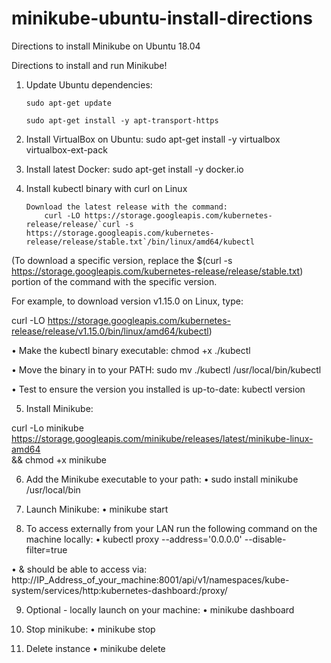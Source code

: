 # minikube-ubuntu-install-directions
Directions to install Minikube on Ubuntu 18.04





Directions to install and run Minikube!

1.	Update Ubuntu dependencies:

		sudo apt-get update
    
		sudo apt-get install -y apt-transport-https

2.	Install VirtualBox on Ubuntu:
		sudo apt-get install -y virtualbox virtualbox-ext-pack

3.	Install latest Docker:
		sudo apt-get install -y docker.io

4.	Install kubectl binary with curl on Linux

		Download the latest release with the command:
			curl -LO https://storage.googleapis.com/kubernetes-release/release/`curl -s 			https://storage.googleapis.com/kubernetes-release/release/stable.txt`/bin/linux/amd64/kubectl

(To download a specific version, replace the $(curl -s https://storage.googleapis.com/kubernetes-release/release/stable.txt) portion of the command with the specific version.

For example, to download version v1.15.0 on Linux, type:

curl -LO https://storage.googleapis.com/kubernetes-release/release/v1.15.0/bin/linux/amd64/kubectl)

•	Make the kubectl binary executable:
chmod +x ./kubectl

•	Move the binary in to your PATH:
sudo mv ./kubectl /usr/local/bin/kubectl

•	Test to ensure the version you installed is up-to-date:
kubectl version




5.	Install Minikube:

curl -Lo minikube https://storage.googleapis.com/minikube/releases/latest/minikube-linux-amd64 \
&& chmod +x minikube

6.	Add the Minikube executable to your path:
•	sudo install minikube /usr/local/bin

7.	Launch Minikube:
•	minikube start

8.	To access externally from your LAN run the following command on the machine locally:
•	kubectl proxy --address='0.0.0.0' --disable-filter=true

•	& should be able to access via:
http://IP_Address_of_your_machine:8001/api/v1/namespaces/kube-system/services/http:kubernetes-dashboard:/proxy/

9.	Optional - locally launch on your machine:
•	minikube dashboard

10.	Stop minikube:
•	minikube stop

11.	Delete instance
•	minikube delete
